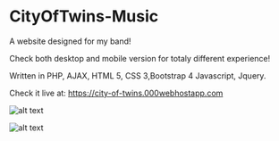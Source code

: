 # CityOfTwins-Music
A website designed for my band!

Check both desktop and mobile version for totaly different experience!

Written in PHP, AJAX, HTML 5, CSS 3,Bootstrap 4 Javascript, Jquery.


Check it live at: https://city-of-twins.000webhostapp.com

![alt text](https://raw.githubusercontent.com/GabrielMandler/CityOfTwins-Music/master/12.png?raw=true)

![alt text](https://raw.githubusercontent.com/GabrielMandler/CityOfTwins-Music/master/44.png?raw=true)
